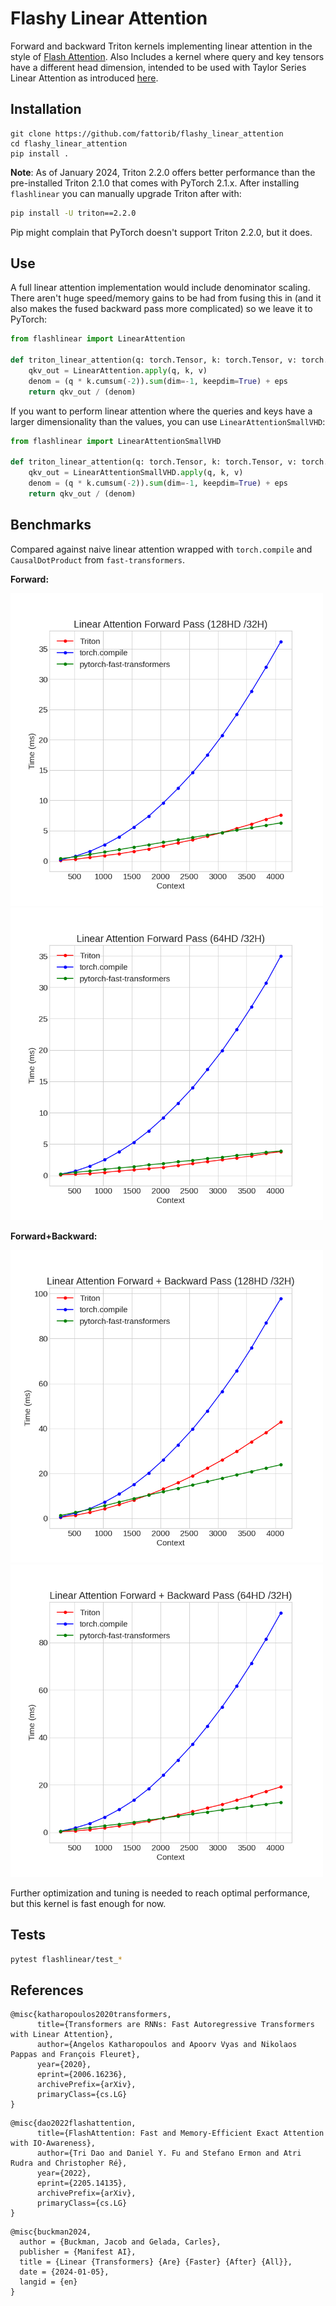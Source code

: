 # Flashy Linear Attention

Forward and backward Triton kernels implementing linear attention in the style of [Flash Attention](https://arxiv.org/abs/2205.14135). Also Includes a kernel where query and key tensors have a different head dimension, intended to be used with Taylor Series Linear Attention as introduced [here](https://hazyresearch.stanford.edu/blog/2023-12-11-zoology2-based).

## Installation

```
git clone https://github.com/fattorib/flashy_linear_attention
cd flashy_linear_attention
pip install .
```

**Note**: As of January 2024, Triton 2.2.0 offers better performance than the pre-installed Triton 2.1.0 that comes with PyTorch 2.1.x. After installing ```flashlinear``` you can manually upgrade Triton after with:
```bash 
pip install -U triton==2.2.0
```
Pip might complain that PyTorch doesn't support Triton 2.2.0, but it does. 


## Use

A full linear attention implementation would include denominator scaling. There aren't huge speed/memory gains to be had from fusing this in (and it also makes the fused backward pass more complicated) so we leave it to PyTorch:

```python
from flashlinear import LinearAttention

def triton_linear_attention(q: torch.Tensor, k: torch.Tensor, v: torch.Tensor, eps = 1e-5):
    qkv_out = LinearAttention.apply(q, k, v)
    denom = (q * k.cumsum(-2)).sum(dim=-1, keepdim=True) + eps
    return qkv_out / (denom)
```

If you want to perform linear attention where the queries and keys have a larger dimensionality than the values, you can use ```LinearAttentionSmallVHD```:

```python
from flashlinear import LinearAttentionSmallVHD

def triton_linear_attention(q: torch.Tensor, k: torch.Tensor, v: torch.Tensor, eps = 1e-5):
    qkv_out = LinearAttentionSmallVHD.apply(q, k, v)
    denom = (q * k.cumsum(-2)).sum(dim=-1, keepdim=True) + eps
    return qkv_out / (denom)
```

## Benchmarks
Compared against naive linear attention wrapped with ```torch.compile``` and ```CausalDotProduct``` from ```fast-transformers```.

**Forward:**

<img src="imgs/linear_fwd_128_32.png" width="500" height="500">
<img src="imgs/linear_fwd_64_32.png" width="500" height="500">


**Forward+Backward:**

<img src="imgs/linear_fwd_bwd_128_32.png" width="500" height="500">
<img src="imgs/linear_fwd_bwd_64_32.png" width="500" height="500">

Further optimization and tuning is needed to reach optimal performance, but this kernel is fast enough for now. 

## Tests

```bash
pytest flashlinear/test_*
```

## References

```
@misc{katharopoulos2020transformers,
      title={Transformers are RNNs: Fast Autoregressive Transformers with Linear Attention}, 
      author={Angelos Katharopoulos and Apoorv Vyas and Nikolaos Pappas and François Fleuret},
      year={2020},
      eprint={2006.16236},
      archivePrefix={arXiv},
      primaryClass={cs.LG}
}
```

```
@misc{dao2022flashattention,
      title={FlashAttention: Fast and Memory-Efficient Exact Attention with IO-Awareness}, 
      author={Tri Dao and Daniel Y. Fu and Stefano Ermon and Atri Rudra and Christopher Ré},
      year={2022},
      eprint={2205.14135},
      archivePrefix={arXiv},
      primaryClass={cs.LG}
}
```

```
@misc{buckman2024,
  author = {Buckman, Jacob and Gelada, Carles},
  publisher = {Manifest AI},
  title = {Linear {Transformers} {Are} {Faster} {After} {All}},
  date = {2024-01-05},
  langid = {en}
}
```
